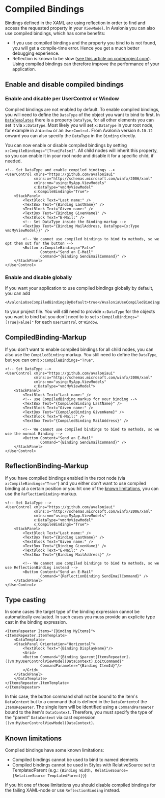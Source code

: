 # Compiled Bindings

Bindings defined in the XAML are using reflection in order to find and access the requested property in your `ViewModel`. In Avalonia you can also use compiled bindings, which has some benefits:
  * If you use compiled bindings and the property you bind to is not found, you will get a compile-time error. Hence you get a much better debugging experience.
  * Reflection is known to be slow ([see this article on codeproject.com](https://www.codeproject.com/Articles/1161127/Why-is-reflection-slow)). Using compiled bindings can therefore improve the performance of your application.

## Enable and disable compiled bindings

### Enable and disable per UserControl or Window

Compiled bindings are not enabled by default. To enable compiled bindings, you will need to define the `DataType` of the object you want to bind to first. In [`DataTemplates`](https://docs.avaloniaui.net/misc/wpf/datatemplates) there is a property `DataType`, for all other elements you can set it via `x:DataType`. Most likely you will set `x:DataType` in your root node, for example in a `Window` or an `UserControl`. From Avalonia version `0.10.12` onward you can also specify the `DataType` in the `Binding` directly.

You can now enable or disable compiled bindings by setting `x:CompileBindings="[True|False]"`. All child nodes will inherit this property, so you can enable it in your root node and disable it for a specific child, if needed.

```markup
<!-- Set DataType and enable compiled bindings -->
<UserControl xmlns="https://github.com/avaloniaui"
             xmlns:x="http://schemas.microsoft.com/winfx/2006/xaml"
             xmlns:vm="using:MyApp.ViewModels"
             x:DataType="vm:MyViewModel"
             x:CompileBindings="True">
    <StackPanel>
        <TextBlock Text="Last name:" />
        <TextBox Text="{Binding LastName}" />
        <TextBlock Text="Given name:" />
        <TextBox Text="{Binding GivenName}" />
        <TextBlock Text="E-Mail:" />
        <!-- Set DataType inside the Binding-markup -->
        <TextBox Text="{Binding MailAddress, DataType={x:Type vm:MyViewModel}}" />

        <!-- We cannot use compiled bindings to bind to methods, so we opt them out for the button -->
        <Button x:CompileBindings="False"
                Content="Send an E-Mail"
                Command="{Binding SendEmailCommand}" />
    </StackPanel>
</UserControl>
```

### Enable and disable globally

If you want your application to use compiled bindings globally by default, you can add

```markup
<AvaloniaUseCompiledBindingsByDefault>true</AvaloniaUseCompiledBindingsByDefault>
```

to your project file. You will still need to provide `x:DataType` for the objects you want to bind but you don't need to to set `x:CompileBindings="[True|False]"` for each `UserControl` or `Window`.

## CompiledBinding-Markup

If you don't want to enable compiled bindings for all child nodes, you can also use the `CompiledBinding`-markup. You still need to define the `DataType`, but you can omit `x:CompileBindings="True"`.

```markup
<!-- Set DataType -->
<UserControl xmlns="https://github.com/avaloniaui"
             xmlns:x="http://schemas.microsoft.com/winfx/2006/xaml"
             xmlns:vm="using:MyApp.ViewModels"
             x:DataType="vm:MyViewModel">
    <StackPanel>
        <TextBlock Text="Last name:" />
        <!-- use CompiledBinding markup for your binding -->
        <TextBox Text="{CompiledBinding LastName}" />
        <TextBlock Text="Given name:" />
        <TextBox Text="{CompiledBinding GivenName}" />
        <TextBlock Text="E-Mail:" />
        <TextBox Text="{CompiledBinding MailAddress}" />

        <!-- We cannot use compiled bindings to bind to methods, so we use the normal Binding -->
        <Button Content="Send an E-Mail"
                Command="{Binding SendEmailCommand}" />
    </StackPanel>
</UserControl>
```

## ReflectionBinding-Markup
If you have compiled bindings enabled in the root node (via `x:CompileBindings="True"`) and you either don't want to use compiled binding at a certain position or you hit one of the [known limitations](#known-limitations), you can use the `ReflectionBinding`-markup.

```markup
<!-- Set DataType -->
<UserControl xmlns="https://github.com/avaloniaui"
             xmlns:x="http://schemas.microsoft.com/winfx/2006/xaml"
             xmlns:vm="using:MyApp.ViewModels"
             x:DataType="vm:MyViewModel"
             x:CompileBindings="True">
    <StackPanel>
        <TextBlock Text="Last name:" />
        <TextBox Text="{Binding LastName}" />
        <TextBlock Text="Given name:" />
        <TextBox Text="{Binding GivenName}" />
        <TextBlock Text="E-Mail:" />
        <TextBox Text="{Binding MailAddress}" />

        <!-- We cannot use compiled bindings to bind to methods, so we use ReflectionBinding instead -->
        <Button Content="Send an E-Mail"
                Command="{ReflectionBinding SendEmailCommand}" />
    </StackPanel>
</UserControl>
```

## Type casting

In some cases the target type of the binding expression cannot be automatically evaluated. In such cases you muss provide an explicite type cast in the binding expression.

```markup
<ItemsRepeater Items="{Binding MyItems}">
<ItemsRepeater.ItemTemplate>
    <DataTemplate>
    <StackPanel Orientation="Horizontal">
        <TextBlock Text="{Binding DisplayName}"/>
        <Grid>
        <Button Command="{Binding $parent[ItemsRepeater].((vm:MyUserControlViewModel)DataContext).DoItCommand}"
                CommandParameter="{Binding ItemId}"/>
        </Grid>
    </StackPanel>
    </DataTemplate>
</ItemsRepeater.ItemTemplate>
</ItemsRepeater>
```

In this case, the button command shall not be bound to the item's `DataContext` but to a command that is defined in the `DataContext`of the `ItemsRepeater`. The single item will be identified using a `CommandParameter` bound to the item's `DataContext`. Therefore, you must specify the type of the "parent" `DataContext` via cast expression `((vm:MyUserControlViewModel)DataContext)`.

## Known limitations

Compiled bindings have some known limitations:
* Compiled bindings cannot be used to bind to named elements
* Compiled bindings cannot be used in Styles with RelativeSource set to TemplatedParent (e.g.: `{Binding Width, RelativeSource={RelativeSource TemplatedParent}}`)

If you hit one of those limitations you should disable compiled bindings for the failing XAML-node or use `ReflectionBinding` instead.
